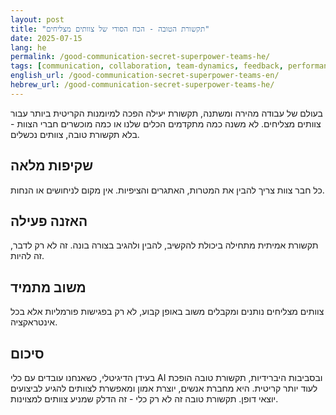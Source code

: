 ```yaml
---
layout: post
title: "תקשורת הטובה - הכח הסודי של צוותים מצליחים"
date: 2025-07-15
lang: he
permalink: /good-communication-secret-superpower-teams-he/
tags: [communication, collaboration, team-dynamics, feedback, performance]
english_url: /good-communication-secret-superpower-teams-en/
hebrew_url: /good-communication-secret-superpower-teams-he/
---
```


בעולם של עבודה מהירה ומשתנה, תקשורת יעילה הפכה למיומנות הקריטית ביותר עבור צוותים מצליחים. לא משנה כמה מתקדמים הכלים שלנו או כמה מוכשרים חברי הצוות - בלא תקשורת טובה, צוותים נכשלים.

## שקיפות מלאה

כל חבר צוות צריך להבין את המטרות, האתגרים והציפיות. אין מקום לניחושים או הנחות.

## האזנה פעילה

תקשורת אמיתית מתחילה ביכולת להקשיב, להבין ולהגיב בצורה בונה. זה לא רק לדבר, זה להיות.

## משוב מתמיד

צוותים מצליחים נותנים ומקבלים משוב באופן קבוע, לא רק בפגישות פורמליות אלא בכל אינטראקציה.

## סיכום

בעידן הדיגיטלי, כשאנחנו עובדים עם כלי AI ובסביבות היברידיות, תקשורת טובה הופכת לעוד יותר קריטית. היא מחברת אנשים, יוצרת אמון ומאפשרת לצוותים להגיע לביצועים יוצאי דופן. תקשורת טובה זה לא רק כלי - זה הדלק שמניע צוותים למצוינות.